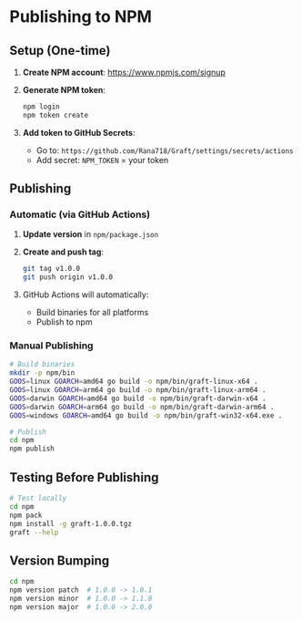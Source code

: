 # Publishing to NPM

## Setup (One-time)

1. **Create NPM account**: https://www.npmjs.com/signup

2. **Generate NPM token**:
   ```bash
   npm login
   npm token create
   ```

3. **Add token to GitHub Secrets**:
   - Go to: `https://github.com/Rana718/Graft/settings/secrets/actions`
   - Add secret: `NPM_TOKEN` = your token

## Publishing

### Automatic (via GitHub Actions)

1. **Update version** in `npm/package.json`

2. **Create and push tag**:
   ```bash
   git tag v1.0.0
   git push origin v1.0.0
   ```

3. GitHub Actions will automatically:
   - Build binaries for all platforms
   - Publish to npm

### Manual Publishing

```bash
# Build binaries
mkdir -p npm/bin
GOOS=linux GOARCH=amd64 go build -o npm/bin/graft-linux-x64 .
GOOS=linux GOARCH=arm64 go build -o npm/bin/graft-linux-arm64 .
GOOS=darwin GOARCH=amd64 go build -o npm/bin/graft-darwin-x64 .
GOOS=darwin GOARCH=arm64 go build -o npm/bin/graft-darwin-arm64 .
GOOS=windows GOARCH=amd64 go build -o npm/bin/graft-win32-x64.exe .

# Publish
cd npm
npm publish
```

## Testing Before Publishing

```bash
# Test locally
cd npm
npm pack
npm install -g graft-1.0.0.tgz
graft --help
```

## Version Bumping

```bash
cd npm
npm version patch  # 1.0.0 -> 1.0.1
npm version minor  # 1.0.0 -> 1.1.0
npm version major  # 1.0.0 -> 2.0.0
```
